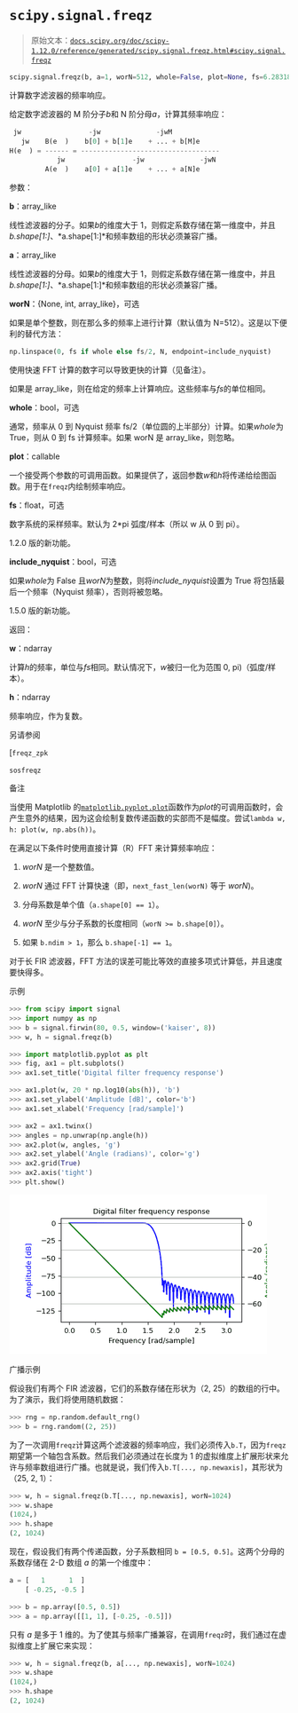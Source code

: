 # `scipy.signal.freqz`

> 原始文本：[`docs.scipy.org/doc/scipy-1.12.0/reference/generated/scipy.signal.freqz.html#scipy.signal.freqz`](https://docs.scipy.org/doc/scipy-1.12.0/reference/generated/scipy.signal.freqz.html#scipy.signal.freqz)

```py
scipy.signal.freqz(b, a=1, worN=512, whole=False, plot=None, fs=6.283185307179586, include_nyquist=False)
```

计算数字滤波器的频率响应。

给定数字滤波器的 M 阶分子*b*和 N 阶分母*a*，计算其频率响应：

```py
 jw                 -jw              -jwM
   jw    B(e  )    b[0] + b[1]e    + ... + b[M]e
H(e  ) = ------ = -----------------------------------
            jw                 -jw              -jwN
         A(e  )    a[0] + a[1]e    + ... + a[N]e 
```

参数：

**b**：array_like

线性滤波器的分子。如果*b*的维度大于 1，则假定系数存储在第一维度中，并且*b.shape[1:]*、*a.shape[1:]*和频率数组的形状必须兼容广播。

**a**：array_like

线性滤波器的分母。如果*b*的维度大于 1，则假定系数存储在第一维度中，并且*b.shape[1:]*、*a.shape[1:]*和频率数组的形状必须兼容广播。

**worN**：{None, int, array_like}，可选

如果是单个整数，则在那么多的频率上进行计算（默认值为 N=512）。这是以下便利的替代方法：

```py
np.linspace(0, fs if whole else fs/2, N, endpoint=include_nyquist) 
```

使用快速 FFT 计算的数字可以导致更快的计算（见备注）。

如果是 array_like，则在给定的频率上计算响应。这些频率与*fs*的单位相同。

**whole**：bool，可选

通常，频率从 0 到 Nyquist 频率 fs/2（单位圆的上半部分）计算。如果*whole*为 True，则从 0 到 fs 计算频率。如果 worN 是 array_like，则忽略。

**plot**：callable

一个接受两个参数的可调用函数。如果提供了，返回参数*w*和*h*将传递给绘图函数。用于在`freqz`内绘制频率响应。

**fs**：float，可选

数字系统的采样频率。默认为 2*pi 弧度/样本（所以 w 从 0 到 pi）。

1.2.0 版的新功能。

**include_nyquist**：bool，可选

如果*whole*为 False 且*worN*为整数，则将*include_nyquist*设置为 True 将包括最后一个频率（Nyquist 频率），否则将被忽略。

1.5.0 版的新功能。

返回：

**w**：ndarray

计算*h*的频率，单位与*fs*相同。默认情况下，*w*被归一化为范围 0, pi)（弧度/样本）。

**h**：ndarray

频率响应，作为复数。

另请参阅

[`freqz_zpk`

`sosfreqz`

备注

当使用 Matplotlib 的[`matplotlib.pyplot.plot`](https://matplotlib.org/stable/api/_as_gen/matplotlib.pyplot.plot.html#matplotlib.pyplot.plot "(在 Matplotlib v3.8.2 中)")函数作为*plot*的可调用函数时，会产生意外的结果，因为这会绘制复数传递函数的实部而不是幅度。尝试`lambda w, h: plot(w, np.abs(h))`。

在满足以下条件时使用直接计算（R）FFT 来计算频率响应：

1.  *worN* 是一个整数值。

1.  *worN* 通过 FFT 计算快速（即，`next_fast_len(worN)` 等于 *worN*)。

1.  分母系数是单个值（`a.shape[0] == 1`）。

1.  *worN* 至少与分子系数的长度相同（`worN >= b.shape[0]`）。

1.  如果 `b.ndim > 1`，那么 `b.shape[-1] == 1`。

对于长 FIR 滤波器，FFT 方法的误差可能比等效的直接多项式计算低，并且速度要快得多。

示例

```py
>>> from scipy import signal
>>> import numpy as np
>>> b = signal.firwin(80, 0.5, window=('kaiser', 8))
>>> w, h = signal.freqz(b) 
```

```py
>>> import matplotlib.pyplot as plt
>>> fig, ax1 = plt.subplots()
>>> ax1.set_title('Digital filter frequency response') 
```

```py
>>> ax1.plot(w, 20 * np.log10(abs(h)), 'b')
>>> ax1.set_ylabel('Amplitude [dB]', color='b')
>>> ax1.set_xlabel('Frequency [rad/sample]') 
```

```py
>>> ax2 = ax1.twinx()
>>> angles = np.unwrap(np.angle(h))
>>> ax2.plot(w, angles, 'g')
>>> ax2.set_ylabel('Angle (radians)', color='g')
>>> ax2.grid(True)
>>> ax2.axis('tight')
>>> plt.show() 
```

![../../_images/scipy-signal-freqz-1_00_00.png](img/93c9d64d7c517e269b9bd306bf209cb5.png)

广播示例

假设我们有两个 FIR 滤波器，它们的系数存储在形状为（2, 25）的数组的行中。为了演示，我们将使用随机数据：

```py
>>> rng = np.random.default_rng()
>>> b = rng.random((2, 25)) 
```

为了一次调用`freqz`计算这两个滤波器的频率响应，我们必须传入`b.T`，因为`freqz`期望第一个轴包含系数。然后我们必须通过在长度为 1 的虚拟维度上扩展形状来允许与频率数组进行广播。也就是说，我们传入`b.T[..., np.newaxis]`，其形状为（25, 2, 1）：

```py
>>> w, h = signal.freqz(b.T[..., np.newaxis], worN=1024)
>>> w.shape
(1024,)
>>> h.shape
(2, 1024) 
```

现在，假设我们有两个传递函数，分子系数相同 `b = [0.5, 0.5]`。这两个分母的系数存储在 2-D 数组 *a* 的第一个维度中：

```py
a = [   1      1  ]
    [ -0.25, -0.5 ] 
```

```py
>>> b = np.array([0.5, 0.5])
>>> a = np.array([[1, 1], [-0.25, -0.5]]) 
```

只有 *a* 是多于 1 维的。为了使其与频率广播兼容，在调用`freqz`时，我们通过在虚拟维度上扩展它来实现：

```py
>>> w, h = signal.freqz(b, a[..., np.newaxis], worN=1024)
>>> w.shape
(1024,)
>>> h.shape
(2, 1024) 
```
